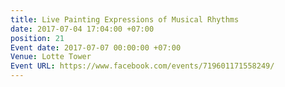 ```yaml
---
title: Live Painting Expressions of Musical Rhythms
date: 2017-07-04 17:04:00 +07:00
position: 21
Event date: 2017-07-07 00:00:00 +07:00
Venue: Lotte Tower
Event URL: https://www.facebook.com/events/719601171558249/
---
```


